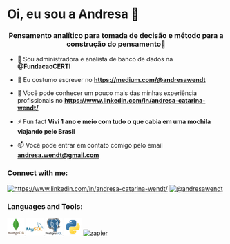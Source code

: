 <h1 align="left">Oi, eu sou a Andresa 👋</h1>
<h3 align="center">Pensamento analítico para tomada de decisão e método para a construção do pensamento🚀</h3>

- 🔭 Sou administradora e analista de banco de dados na **@FundacaoCERTI**

- 📝 Eu costumo escrever no **https://medium.com/@andresawendt**

- 📄 Você pode conhecer um pouco mais das minhas experiência profissionais no **https://www.linkedin.com/in/andresa-catarina-wendt/**

- ⚡ Fun fact **Vivi 1 ano e meio com tudo o que cabia em uma mochila viajando pelo Brasil**

- 📫 Você pode entrar em contato comigo pelo email **andresa.wendt@gmail.com**

<h3 align="left">Connect with me:</h3>
<p align="left">
<a href="https://linkedin.com/in/https://www.linkedin.com/in/andresa-catarina-wendt/" target="blank"><img align="center" src="https://raw.githubusercontent.com/rahuldkjain/github-profile-readme-generator/master/src/images/icons/Social/linked-in-alt.svg" alt="https://www.linkedin.com/in/andresa-catarina-wendt/" height="30" width="40" /></a>
<a href="https://medium.com/@andresawendt" target="blank"><img align="center" src="https://raw.githubusercontent.com/rahuldkjain/github-profile-readme-generator/master/src/images/icons/Social/medium.svg" alt="@andresawendt" height="30" width="40" /></a>
</p>

<h3 align="left">Languages and Tools:</h3>
<p align="left"> <a href="https://www.mongodb.com/" target="_blank" rel="noreferrer"> <img src="https://raw.githubusercontent.com/devicons/devicon/master/icons/mongodb/mongodb-original-wordmark.svg" alt="mongodb" width="40" height="40"/> </a> <a href="https://www.mysql.com/" target="_blank" rel="noreferrer"> <img src="https://raw.githubusercontent.com/devicons/devicon/master/icons/mysql/mysql-original-wordmark.svg" alt="mysql" width="40" height="40"/> </a> <a href="https://www.postgresql.org" target="_blank" rel="noreferrer"> <img src="https://raw.githubusercontent.com/devicons/devicon/master/icons/postgresql/postgresql-original-wordmark.svg" alt="postgresql" width="40" height="40"/> </a> <a href="https://www.python.org" target="_blank" rel="noreferrer"> <img src="https://raw.githubusercontent.com/devicons/devicon/master/icons/python/python-original.svg" alt="python" width="40" height="40"/> </a> <a href="https://zapier.com" target="_blank" rel="noreferrer"> <img src="https://www.vectorlogo.zone/logos/zapier/zapier-icon.svg" alt="zapier" width="40" height="40"/> </a> </p>
